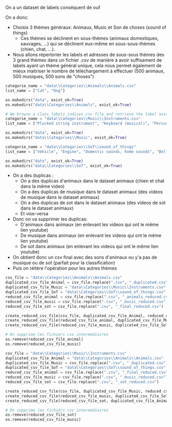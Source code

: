 On a un dataset de labels conséquent de ouf

On a donc: 
- Choisis 3 thèmes généraux: Animaux, Music et Son de choses (sound of things)
    - Ces thèmes se déclinent en sous-thèmes (animaux domestiques, sauvages, ...) qui se déclinent eux-même en sous-sous-thèmes (chien, chat, ...).
- Nous allons répertorier les labels et adresses de sous-sous thèmes des 3 grand thèmes dans un fichier .csv de manière à avoir suffisament de labels ayant un thème général unique, cela nous permet également de mieux maitriser le nombre de téléchargement à effectuer (500 animaux, 500 musiques, 500 sons de "choses") 

```python
categorie_name = "data\\Categories\\Animals\\Animals.csv"
list_name = ["Cat", "Dog"]

os.makedirs("data", exist_ok=True)
os.makedirs("data\\Categories\\Animals", exist_ok=True)
```

```python
# We browse a class_labels_indices.csv file and retrieve the label associated with name, forming a list of names.
categorie_name = "data\\Categories\\Music\\Instruments.csv"
list_name = ["Plucked string instrument", "Keyboard (musical)", "Percussion", "Orchestra", "Brass instrument", "Bowed string instrument", "Wind instrument, woodwind instrument", "Harp", "Choir", "Bell", "Harmonica", "Bass (instrument role)", "Musical ensemble"]

os.makedirs("data", exist_ok=True)
os.makedirs("data\\Categories\\Music", exist_ok=True)
```

```python
categorie_name = "data\\Categories\\SoT\\sound_of_things"
list_name = ["Vehicle", "Engine", "Domestic sounds, home sounds", "Bell", "Alarm", "Mechanisms", "Tools", "Explosion", "Wood", "Glass", "Liquid", "Miscellaneous sources", "Specific impact sounds"]

os.makedirs("data", exist_ok=True)
os.makedirs("data\\Categories\\SoT", exist_ok=True)
```

- On a des duplicas : 
    - On a des duplicas d'animaux dans le dataset animaux (chien et chat dans la même video)
    - On a des duplicas de musique dans le dataset animaux (des videos de musique dans le dataset animaux)
    - On a des duplicas de sot dans le dataset animaux (des videos de sot dans le dataset animaux)
    - Et vise-versa
- Donc on va supprimer les duplicas: 
    - D'animaux dans animaux (en enlevant les videos qui ont le même lien youtube)
    - De musique dans animaux (en enlevant les videos qui ont le même lien youtube)
    - De sot dans animaux (en enlevant les videos qui ont le même lien youtube)
- On obtient donc un csv final avec des sons d'animaux ou y'a pas de musique ou de sot (parfait pour la classification)
- Puis on réitère l'opération pour les autres thèmes

```python
csv_file = "data\\Categories\\Animals\\Animals.csv"
duplicated_csv_file_Animal = csv_file.replace(".csv", "_duplicated.csv")
duplicated_csv_file_Music = "data\\Categories\\Music\\Instruments.csv"
duplicated_csv_file_SoT = "data\\Categories\\SoT\\sound_of_things.csv"
reduced_csv_file_animal = csv_file.replace(".csv", "_animals_reduced.csv")
reduced_csv_file_music = csv_file.replace(".csv", "_music_reduced.csv")
reduced_csv_file_sot = csv_file.replace(".csv", "_final_reduced.csv")

create_reduced_csv_file(csv_file, duplicated_csv_file_Animal, reduced_csv_file_animal)
create_reduced_csv_file(reduced_csv_file_animal, duplicated_csv_file_Music, reduced_csv_file_music)
create_reduced_csv_file(reduced_csv_file_music, duplicated_csv_file_SoT, reduced_csv_file_sot)

# On supprime les fichiers csv intermédiaires
os.remove(reduced_csv_file_animal)
os.remove(reduced_csv_file_music)
```

```python
csv_file = "data\\Categories\\Music\\Instruments.csv"
duplicated_csv_file_Animal = "data\\Categories\\Animals\\Animals.csv" 
duplicated_csv_file_Music = csv_file.replace(".csv", "_duplicated.csv")
duplicated_csv_file_SoT = "data\\Categories\\SoT\\sound_of_things.csv"
reduced_csv_file_animal = csv_file.replace(".csv", "_final_reduced.csv")
reduced_csv_file_music = csv_file.replace(".csv", "_music_reduced.csv")
reduced_csv_file_sot = csv_file.replace(".csv", "_sot_reduced.csv")

create_reduced_csv_file(csv_file, duplicated_csv_file_Music, reduced_csv_file_music)
create_reduced_csv_file(reduced_csv_file_music, duplicated_csv_file_SoT, reduced_csv_file_sot)
create_reduced_csv_file(reduced_csv_file_sot, duplicated_csv_file_Animal, reduced_csv_file_animal)

# On supprime les fichiers csv intermédiaires
os.remove(reduced_csv_file_sot)
os.remove(reduced_csv_file_music)
```

